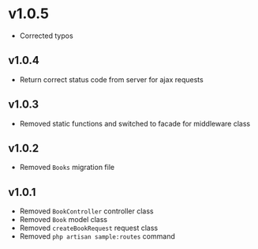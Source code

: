 # v1.0.5

- Corrected typos

## v1.0.4

- Return correct status code from server for ajax requests

## v1.0.3

- Removed static functions and switched to facade for middleware class

## v1.0.2

- Removed `Books` migration file

## v1.0.1

- Removed `BookController` controller class
- Removed `Book` model class
- Removed `createBookRequest` request class
- Removed `php artisan sample:routes` command

